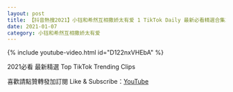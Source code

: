 ```yaml
---
layout: post
title: 【抖音熱搜2021】小钰和希然互相撒娇太有爱 1 TikTok Daily 最新必看精選合集2021 01 07
date: 2021-01-07
category: 小钰和希然互相撒娇太有爱
---
```


{% include youtube-video.html id="D122nxVHEbA" %}

2021必看 最新精選 Top TikTok Trending Clips

喜歡請點贊轉發加訂閱 Like & Subscribe：[YouTube](https://www.youtube.com/channel/UCAoR7VcanIPd04uEq_GIylA/videos)

